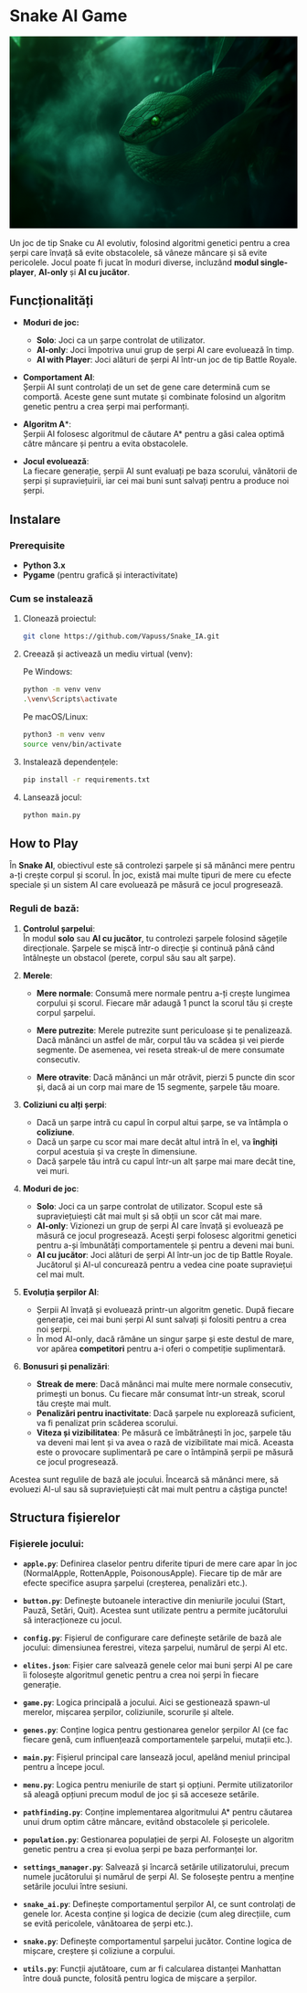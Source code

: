 # Snake AI Game

![Snake AI Game](assets/main_menu.png)  

Un joc de tip Snake cu AI evolutiv, folosind algoritmi genetici pentru a crea șerpi care învață să evite obstacolele, să vâneze mâncare și să evite pericolele. Jocul poate fi jucat în moduri diverse, incluzând **modul single-player**, **AI-only** și **AI cu jucător**.

## Funcționalități

- **Moduri de joc:**
  - **Solo**: Joci ca un șarpe controlat de utilizator.
  - **AI-only**: Joci împotriva unui grup de șerpi AI care evoluează în timp.
  - **AI with Player**: Joci alături de șerpi AI într-un joc de tip Battle Royale.
  
- **Comportament AI**:  
  Șerpii AI sunt controlați de un set de gene care determină cum se comportă. Aceste gene sunt mutate și combinate folosind un algoritm genetic pentru a crea șerpi mai performanți.

- **Algoritm A***:  
  Șerpii AI folosesc algoritmul de căutare A* pentru a găsi calea optimă către mâncare și pentru a evita obstacolele.

- **Jocul evoluează**:  
  La fiecare generație, șerpii AI sunt evaluați pe baza scorului, vânătorii de șerpi și supraviețuirii, iar cei mai buni sunt salvați pentru a produce noi șerpi.

## Instalare

### Prerequisite

- **Python 3.x**  
- **Pygame** (pentru grafică și interactivitate)

### Cum se instalează

1. Clonează proiectul:
    ```bash
    git clone https://github.com/Vapuss/Snake_IA.git
    ```

2. Creează și activează un mediu virtual (venv):

   Pe Windows:
     ```bash
     python -m venv venv
     .\venv\Scripts\activate
     ```

   Pe macOS/Linux:
     ```bash
     python3 -m venv venv
     source venv/bin/activate
     ```

3. Instalează dependențele:
    ```bash
    pip install -r requirements.txt
    ```

4. Lansează jocul:
    ```bash
    python main.py
    ```





## How to Play

În **Snake AI**, obiectivul este să controlezi șarpele și să mănânci mere pentru a-ți crește corpul și scorul. În joc, există mai multe tipuri de mere cu efecte speciale și un sistem AI care evoluează pe măsură ce jocul progresează.

### **Reguli de bază:**

1. **Controlul șarpelui**:  
   În modul **solo** sau **AI cu jucător**, tu controlezi șarpele folosind săgețile direcționale. Șarpele se mișcă într-o direcție și continuă până când întâlnește un obstacol (perete, corpul său sau alt șarpe).
   
2. **Merele**:
   - **Mere normale**: Consumă mere normale pentru a-ți crește lungimea corpului și scorul. Fiecare măr adaugă 1 punct la scorul tău și crește corpul șarpelui.
   
   - **Mere putrezite**: Merele putrezite sunt periculoase și te penalizează. Dacă mănânci un astfel de măr, corpul tău va scădea și vei pierde segmente. De asemenea, vei reseta streak-ul de mere consumate consecutiv.
   
   - **Mere otravite**: Dacă mănânci un măr otrăvit, pierzi 5 puncte din scor și, dacă ai un corp mai mare de 15 segmente, șarpele tău moare.

3. **Coliziuni cu alți șerpi**:
   - Dacă un șarpe intră cu capul în corpul altui șarpe, se va întâmpla o **coliziune**.  
   - Dacă un șarpe cu scor mai mare decât altul intră în el, va **înghiți** corpul acestuia și va crește în dimensiune.
   - Dacă șarpele tău intră cu capul într-un alt șarpe mai mare decât tine, vei muri.

4. **Moduri de joc**:
   - **Solo**: Joci ca un șarpe controlat de utilizator. Scopul este să supraviețuiești cât mai mult și să obții un scor cât mai mare.
   - **AI-only**: Vizionezi un grup de șerpi AI care învață și evoluează pe măsură ce jocul progresează. Acești șerpi folosesc algoritmi genetici pentru a-și îmbunătăți comportamentele și pentru a deveni mai buni.
   - **AI cu jucător**: Joci alături de șerpi AI într-un joc de tip Battle Royale. Jucătorul și AI-ul concurează pentru a vedea cine poate supraviețui cel mai mult.

5. **Evoluția șerpilor AI**:
   - Șerpii AI învață și evoluează printr-un algoritm genetic. După fiecare generație, cei mai buni șerpi AI sunt salvați și folositi pentru a crea noi șerpi.
   - În mod AI-only, dacă rămâne un singur șarpe și este destul de mare, vor apărea **competitori** pentru a-i oferi o competiție suplimentară.

6. **Bonusuri și penalizări**:
   - **Streak de mere**: Dacă mănânci mai multe mere normale consecutiv, primești un bonus. Cu fiecare măr consumat într-un streak, scorul tău crește mai mult.
   - **Penalizări pentru inactivitate**: Dacă șarpele nu explorează suficient, va fi penalizat prin scăderea scorului.
   - **Viteza și vizibilitatea**: Pe măsură ce îmbătrânești în joc, șarpele tău va deveni mai lent și va avea o rază de vizibilitate mai mică. Aceasta este o provocare suplimentară pe care o întâmpină șerpii pe măsură ce jocul progresează.

Acestea sunt regulile de bază ale jocului. Încearcă să mănânci mere, să evoluezi AI-ul sau să supraviețuiești cât mai mult pentru a câștiga puncte!


## Structura fișierelor

### **Fișierele jocului:**

- **`apple.py`**: Definirea claselor pentru diferite tipuri de mere care apar în joc (NormalApple, RottenApple, PoisonousApple). Fiecare tip de măr are efecte specifice asupra șarpelui (creșterea, penalizări etc.).
  
- **`button.py`**: Definește butoanele interactive din meniurile jocului (Start, Pauză, Setări, Quit). Acestea sunt utilizate pentru a permite jucătorului să interacționeze cu jocul.

- **`config.py`**: Fișierul de configurare care definește setările de bază ale jocului: dimensiunea ferestrei, viteza șarpelui, numărul de șerpi AI etc.

- **`elites.json`**: Fișier care salvează genele celor mai buni șerpi AI pe care îi folosește algoritmul genetic pentru a crea noi șerpi în fiecare generație.

- **`game.py`**: Logica principală a jocului. Aici se gestionează spawn-ul merelor, mișcarea șerpilor, coliziunile, scorurile și altele.

- **`genes.py`**: Conține logica pentru gestionarea genelor șerpilor AI (ce fac fiecare genă, cum influențează comportamentele șarpelui, mutații etc.).

- **`main.py`**: Fișierul principal care lansează jocul, apelând meniul principal pentru a începe jocul.

- **`menu.py`**: Logica pentru meniurile de start și opțiuni. Permite utilizatorilor să aleagă opțiuni precum modul de joc și să acceseze setările.

- **`pathfinding.py`**: Conține implementarea algoritmului A* pentru căutarea unui drum optim către mâncare, evitând obstacolele și pericolele.

- **`population.py`**: Gestionarea populației de șerpi AI. Folosește un algoritm genetic pentru a crea și evolua șerpi pe baza performanței lor.

- **`settings_manager.py`**: Salvează și încarcă setările utilizatorului, precum numele jucătorului și numărul de șerpi AI. Se folosește pentru a menține setările jocului între sesiuni.

- **`snake_ai.py`**: Definește comportamentul șerpilor AI, ce sunt controlați de genele lor. Acesta conține și logica de decizie (cum aleg direcțiile, cum se evită pericolele, vânătoarea de șerpi etc.).

- **`snake.py`**: Definește comportamentul șarpelui jucător. Contine logica de mișcare, creștere și coliziune a corpului.

- **`utils.py`**: Funcții ajutătoare, cum ar fi calcularea distanței Manhattan între două puncte, folosită pentru logica de mișcare a șerpilor.
